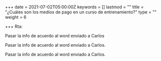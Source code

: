 +++
date = 2021-07-02T05:00:00Z
keywords = []
lastmod = ""
title = "¿Cuáles son los medios de pago en un curso de entrenamiento?"
type = ""
weight = 6

+++
Rta:

Pasar la info de acuerdo al word enviado a Carlos

Pasar la info de acuerdo al word enviado a Carlos.

Pasar la info de acuerdo al word enviado a Carlos.